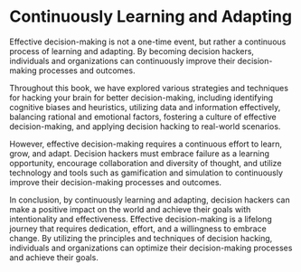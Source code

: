 Continuously Learning and Adapting
=========================================================

Effective decision-making is not a one-time event, but rather a continuous process of learning and adapting. By becoming decision hackers, individuals and organizations can continuously improve their decision-making processes and outcomes.

Throughout this book, we have explored various strategies and techniques for hacking your brain for better decision-making, including identifying cognitive biases and heuristics, utilizing data and information effectively, balancing rational and emotional factors, fostering a culture of effective decision-making, and applying decision hacking to real-world scenarios.

However, effective decision-making requires a continuous effort to learn, grow, and adapt. Decision hackers must embrace failure as a learning opportunity, encourage collaboration and diversity of thought, and utilize technology and tools such as gamification and simulation to continuously improve their decision-making processes and outcomes.

In conclusion, by continuously learning and adapting, decision hackers can make a positive impact on the world and achieve their goals with intentionality and effectiveness. Effective decision-making is a lifelong journey that requires dedication, effort, and a willingness to embrace change. By utilizing the principles and techniques of decision hacking, individuals and organizations can optimize their decision-making processes and achieve their goals.
